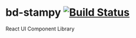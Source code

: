 bd-stampy [![Build Status](https://travis-ci.org/bigdatr/bd-stampy.svg?branch=master)](https://travis-ci.org/bigdatr/bd-stampy)
======

React UI Component Library
